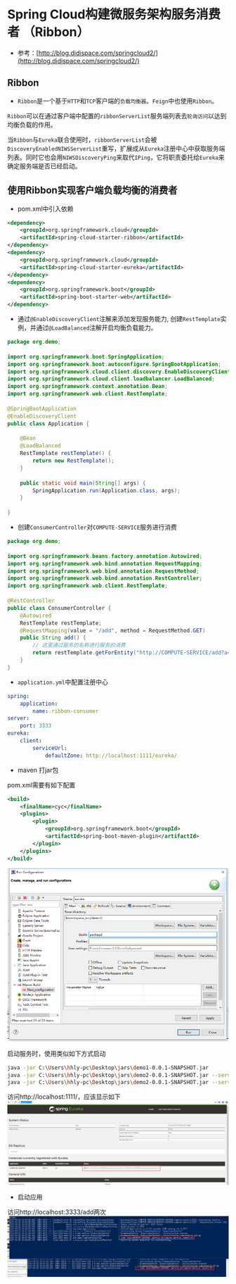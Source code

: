 # Spring Cloud构建微服务架构服务消费者 （Ribbon）

- 参考：[http://blog.didispace.com/springcloud2/](http://blog.didispace.com/springcloud2/)

## Ribbon

- `Ribbon`是一个基于`HTTP`和`TCP`客户端的`负载均衡器`。`Feign`中也使用`Ribbon`。

`Ribbon`可以在通过客户端中配置的`ribbonServerList`服务端列表去`轮询访问`以达到均衡负载的作用。

当`Ribbon`与`Eureka`联合使用时，`ribbonServerList`会被`DiscoveryEnabledNIWSServerList`重写，扩展成从`Eureka`注册中心中获取服务端列表。同时它也会用`NIWSDiscoveryPing`来取代`IPing`，它将职责委托给`Eureka`来确定服务端是否已经启动。

## 使用Ribbon实现客户端负载均衡的消费者

- pom.xml中引入依赖
```xml
<dependency>
    <groupId>org.springframework.cloud</groupId>
    <artifactId>spring-cloud-starter-ribbon</artifactId>
</dependency>
<dependency>
    <groupId>org.springframework.cloud</groupId>
    <artifactId>spring-cloud-starter-eureka</artifactId>
</dependency>
<dependency>
    <groupId>org.springframework.boot</groupId>
    <artifactId>spring-boot-starter-web</artifactId>
</dependency>
```

- 通过`@EnableDiscoveryClient`注解来添加发现服务能力, 创建`RestTemplate`实例，并通过`@LoadBalanced`注解开启均衡负载能力。

```java
package org.demo;

import org.springframework.boot.SpringApplication;
import org.springframework.boot.autoconfigure.SpringBootApplication;
import org.springframework.cloud.client.discovery.EnableDiscoveryClient;
import org.springframework.cloud.client.loadbalancer.LoadBalanced;
import org.springframework.context.annotation.Bean;
import org.springframework.web.client.RestTemplate;

@SpringBootApplication
@EnableDiscoveryClient
public class Application {
	
	@Bean
	@LoadBalanced
	RestTemplate restTemplate() {
		return new RestTemplate();
	}

	public static void main(String[] args) {
		SpringApplication.run(Application.class, args);
	}
	
}
```
- 创建`ConsumerController`对`COMPUTE-SERVICE`服务进行消费
```java
package org.demo;

import org.springframework.beans.factory.annotation.Autowired;
import org.springframework.web.bind.annotation.RequestMapping;
import org.springframework.web.bind.annotation.RequestMethod;
import org.springframework.web.bind.annotation.RestController;
import org.springframework.web.client.RestTemplate;

@RestController
public class ConsumerController {
    @Autowired
    RestTemplate restTemplate;
    @RequestMapping(value = "/add", method = RequestMethod.GET)
    public String add() {
    	// 这里通过服务的名称进行服务的消费
        return restTemplate.getForEntity("http://COMPUTE-SERVICE/add?a=10&b=20", String.class).getBody();
    }
}
```
- `application.yml`中配置注册中心

```yml
spring:
    application:
        name: ribbon-consumer
server:
    port: 3333
eureka:
    client:
        serviceUrl:
            defaultZone: http://localhost:1111/eureka/
```

- maven 打jar包

pom.xml需要有如下配置
```xml
<build>  
    <finalName>cyc</finalName>  
    <plugins>  
        <plugin>  
            <groupId>org.springframework.boot</groupId>  
            <artifactId>spring-boot-maven-plugin</artifactId>  
        </plugin>  
    </plugins>  
</build> 
```

![](https://github.com/916812579/spring-cloud/raw/master/demo3/jar.png)

启动服务时，使用类似如下方式启动
```bash
java -jar C:\Users\hhly-pc\Desktop\jars\demo1-0.0.1-SNAPSHOT.jar
java -jar C:\Users\hhly-pc\Desktop\jars\demo2-0.0.1-SNAPSHOT.jar --server.port=2222
java -jar C:\Users\hhly-pc\Desktop\jars\demo2-0.0.1-SNAPSHOT.jar --server.port=2223
```

访问http://localhost:1111/，应该显示如下
![](https://github.com/916812579/spring-cloud/raw/master/demo3/eureka.png)

- 启动应用

访问http://localhost:3333/add两次
![](https://github.com/916812579/spring-cloud/raw/master/demo3/Ribbon.png)

